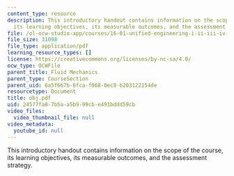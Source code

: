 ```yaml
---
content_type: resource
description: This introductory handout contains information on the scope of the course,
  its learning objectives, its measurable outcomes, and the assessment strategy.
file: /ol-ocw-studio-app/courses/16-01-unified-engineering-i-ii-iii-iv-fall-2005-spring-2006/24577fa87b5aa5b999cbe491bddd59cb_obj.pdf
file_size: 31098
file_type: application/pdf
learning_resource_types: []
license: https://creativecommons.org/licenses/by-nc-sa/4.0/
ocw_type: OCWFile
parent_title: Fluid Mechanics
parent_type: CourseSection
parent_uid: 6a5f667b-6fca-f068-0ec8-b203122154de
resourcetype: Document
title: obj.pdf
uid: 24577fa8-7b5a-a5b9-99cb-e491bddd59cb
video_files:
  video_thumbnail_file: null
video_metadata:
  youtube_id: null
---
```

This introductory handout contains information on the scope of the course, its learning objectives, its measurable outcomes, and the assessment strategy.